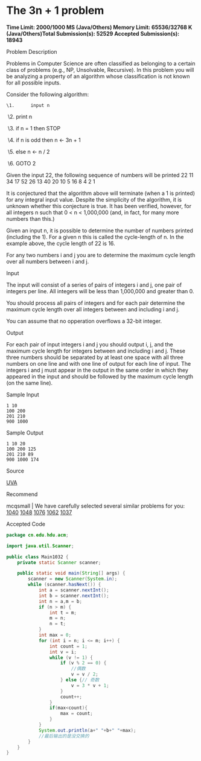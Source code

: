 # The 3n + 1 problem

**Time Limit: 2000/1000 MS (Java/Others)    Memory Limit: 65536/32768 K (Java/Others)Total Submission(s): 52529    Accepted Submission(s): 18943**

Problem Description

Problems in Computer Science are often classified as belonging to a certain class of problems (e.g., NP, Unsolvable, Recursive). In this problem you will be analyzing a property of an algorithm whose classification is not known for all possible inputs.

Consider the following algorithm: 


    \1.      input n

​    \2.      print n

​    \3.      if n = 1 then STOP

​    \4.           if n is odd then n <- 3n + 1

​    \5.           else n <- n / 2

​    \6.      GOTO 2


Given the input 22, the following sequence of numbers will be printed 22 11 34 17 52 26 13 40 20 10 5 16 8 4 2 1 

It is conjectured that the algorithm above will terminate (when a 1 is printed) for any integral input value. Despite the simplicity of the algorithm, it is unknown whether this conjecture is true. It has been verified, however, for all integers n such that 0 < n < 1,000,000 (and, in fact, for many more numbers than this.) 

Given an input n, it is possible to determine the number of numbers printed (including the 1). For a given n this is called the cycle-length of n. In the example above, the cycle length of 22 is 16. 

For any two numbers i and j you are to determine the maximum cycle length over all numbers between i and j. 

 



Input

The input will consist of a series of pairs of integers i and j, one pair of integers per line. All integers will be less than 1,000,000 and greater than 0. 

You should process all pairs of integers and for each pair determine the maximum cycle length over all integers between and including i and j. 

You can assume that no opperation overflows a 32-bit integer.

 



Output

For each pair of input integers i and j you should output i, j, and the maximum cycle length for integers between and including i and j. These three numbers should be separated by at least one space with all three numbers on one line and with one line of output for each line of input. The integers i and j must appear in the output in the same order in which they appeared in the input and should be followed by the maximum cycle length (on the same line). 

 



Sample Input

```
1 10
100 200
201 210
900 1000
```

 



Sample Output

```
1 10 20
100 200 125
201 210 89
900 1000 174
```

 



Source

[UVA](http://acm.hdu.edu.cn/search.php?field=problem&key=UVA&source=1&searchmode=source)

 



Recommend

mcqsmall   |   We have carefully selected several similar problems for you:  [1040](http://acm.hdu.edu.cn/showproblem.php?pid=1040) [1048](http://acm.hdu.edu.cn/showproblem.php?pid=1048) [1076](http://acm.hdu.edu.cn/showproblem.php?pid=1076) [1062](http://acm.hdu.edu.cn/showproblem.php?pid=1062) [1037](http://acm.hdu.edu.cn/showproblem.php?pid=1037) 





Accepted Code

```java
package cn.edu.hdu.acm;

import java.util.Scanner;

public class Main1032 {
    private static Scanner scanner;

    public static void main(String[] args) {
        scanner = new Scanner(System.in);
        while (scanner.hasNext()) {
            int a = scanner.nextInt();
            int b = scanner.nextInt();
            int n = a,m = b;
            if (n > m) {
                int t = m;
                m = n;
                n = t;
            }
            int max = 0;
            for (int i = n; i <= m; i++) {
                int count = 1;
                int v = i;
                while (v != 1) {
                    if (v % 2 == 0) {
                        //偶数
                        v = v / 2;
                    } else {// 奇数
                        v = 3 * v + 1;
                    }
                    count++;
                }
                if(max<count){
                    max = count;
                }
            }
            System.out.println(a+" "+b+" "+max);
            //最后输出的是没交换的
        }
    }
}
```


